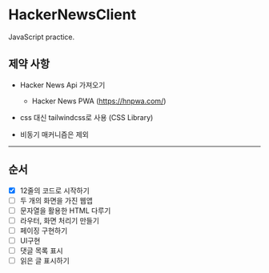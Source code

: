 # HackerNewsClient

JavaScript practice.

## 제약 사항

- Hacker News Api 가져오기

  - Hacker News PWA (https://hnpwa.com/)

- css 대신 tailwindcss로 사용 (CSS Library)
- 비동기 매커니즘은 제외

---

## 순서

- [x] 12줄의 코드로 시작하기
- [ ] 두 개의 화면을 가진 웹앱
- [ ] 문자열을 활용한 HTML 다루기
- [ ] 라우터, 화면 처리기 만들기
- [ ] 페이징 구현하기
- [ ] UI구현
- [ ] 댓글 목록 표시
- [ ] 읽은 글 표시하기
